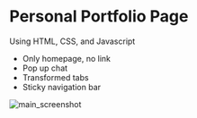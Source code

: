 # Personal Portfolio Page 
Using HTML, CSS, and Javascript
- Only homepage, no link
- Pop up chat
- Transformed tabs
- Sticky navigation bar

![main_screenshot](https://user-images.githubusercontent.com/56375291/112187939-d7022f80-8c02-11eb-9819-81db30af9967.png)


